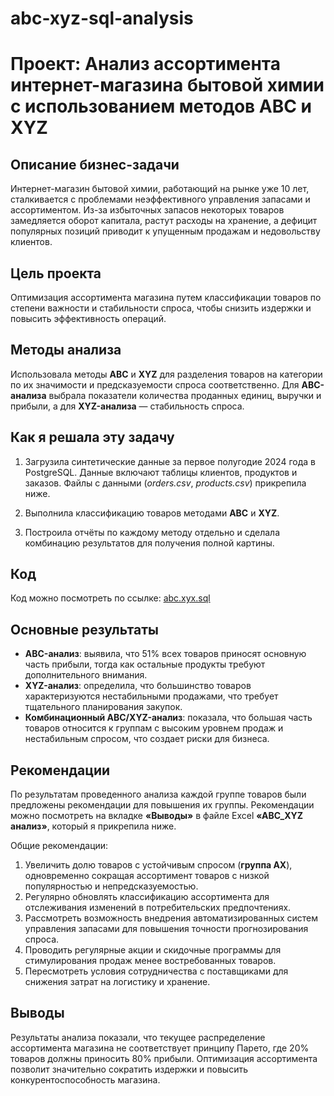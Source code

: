 # abc-xyz-sql-analysis
# Проект: Анализ ассортимента интернет-магазина бытовой химии с использованием методов ABC и XYZ

## Описание бизнес-задачи

Интернет-магазин бытовой химии, работающий на рынке уже 10 лет, сталкивается с проблемами неэффективного управления запасами и ассортиментом. Из-за избыточных запасов некоторых товаров замедляется оборот капитала, растут расходы на хранение, а дефицит популярных позиций приводит к упущенным продажам и недовольству клиентов.

## Цель проекта

Оптимизация ассортимента магазина путем классификации товаров по степени важности и стабильности спроса, чтобы снизить издержки и повысить эффективность операций.

## Методы анализа

Использовала методы **ABC** и **XYZ** для разделения товаров на категории по их значимости и предсказуемости спроса соответственно. Для **ABC-анализа** выбрала показатели количества проданных единиц, выручки и прибыли, а для **XYZ-анализа** — стабильность спроса.

## Как я решала эту задачу

1. Загрузила синтетические данные за первое полугодие 2024 года в PostgreSQL. Данные включают таблицы клиентов, продуктов и заказов. Файлы с данными (*orders.csv*, *products.csv*) прикрепила ниже.

2. Выполнила классификацию товаров методами **ABC** и **XYZ**.

3. Построила отчёты по каждому методу отдельно и сделала комбинацию результатов для получения полной картины.

## Код

Код можно посмотреть по ссылке: [abc.xyx.sql](./scripts/abc.xyz.sql) 

## Основные результаты

* **ABC-анализ**: выявила, что 51% всех товаров приносят основную часть прибыли, тогда как остальные продукты требуют дополнительного внимания.
* **XYZ-анализ**: определила, что большинство товаров характеризуются нестабильными продажами, что требует тщательного планирования закупок.
* **Комбинационный ABC/XYZ-анализ**: показала, что большая часть товаров относится к группам с высоким уровнем продаж и нестабильным спросом, что создает риски для бизнеса.

## Рекомендации

По результатам проведенного анализа каждой группе товаров были предложены рекомендации для повышения их группы. Рекомендации можно посмотреть на вкладке **«Выводы»** в файле Excel **«ABC_XYZ анализ»**, который я прикрепила ниже.

Общие рекомендации:
1. Увеличить долю товаров с устойчивым спросом (**группа AX**), одновременно сокращая ассортимент товаров с низкой популярностью и непредсказуемостью.
2. Регулярно обновлять классификацию ассортимента для отслеживания изменений в потребительских предпочтениях.
3. Рассмотреть возможность внедрения автоматизированных систем управления запасами для повышения точности прогнозирования спроса.
4. Проводить регулярные акции и скидочные программы для стимулирования продаж менее востребованных товаров.
5. Пересмотреть условия сотрудничества с поставщиками для снижения затрат на логистику и хранение.

## Выводы

Результаты анализа показали, что текущее распределение ассортимента магазина не соответствует принципу Парето, где 20% товаров должны приносить 80% прибыли. Оптимизация ассортимента позволит значительно сократить издержки и повысить конкурентоспособность магазина.
